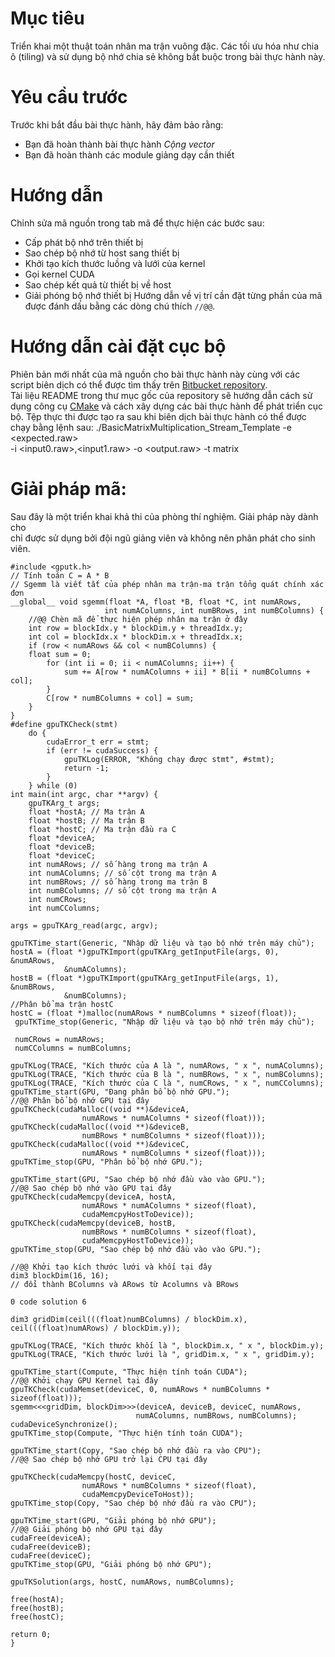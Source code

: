 # Mục tiêu
Triển khai một thuật toán nhân ma trận vuông đặc. Các tối ưu hóa như chia ô (tiling) và sử dụng bộ nhớ chia sẻ không bắt buộc trong bài thực hành này.
# Yêu cầu trước
Trước khi bắt đầu bài thực hành, hãy đảm bảo rằng:
- Bạn đã hoàn thành bài thực hành _Cộng vector_
- Bạn đã hoàn thành các module giảng dạy cần thiết
# Hướng dẫn
Chỉnh sửa mã nguồn trong tab mã để thực hiện các bước sau:
- Cấp phát bộ nhớ trên thiết bị
- Sao chép bộ nhớ từ host sang thiết bị
- Khởi tạo kích thước luồng và lưới của kernel
- Gọi kernel CUDA
- Sao chép kết quả từ thiết bị về host
- Giải phóng bộ nhớ thiết bị
Hướng dẫn về vị trí cần đặt từng phần của mã được đánh dấu bằng các dòng chú thích `//@@`.
# Hướng dẫn cài đặt cục bộ 
Phiên bản mới nhất của mã nguồn cho bài thực hành này cùng với các script biên dịch có thể được tìm thấy trên [Bitbucket repository](#).  
Tài liệu README trong thư mục gốc của repository sẽ hướng dẫn cách sử dụng công cụ [CMake](#) và cách xây dựng các bài thực hành để phát triển cục bộ.
Tệp thực thi được tạo ra sau khi biên dịch bài thực hành có thể được chạy bằng lệnh sau:
		./BasicMatrixMultiplication_Stream_Template -e <expected.raw> \
		-i <input0.raw>,<input1.raw> -o <output.raw> -t matrix

#  Giải pháp mã: 
Sau đây là một triển khai khả thi của phòng thí nghiệm. Giải pháp này dành cho  
chỉ được sử dụng bởi đội ngũ giảng viên và không nên phân phát cho sinh viên.

	#include <gputk.h>
	// Tính toán C = A * B
	// Sgemm là viết tắt của phép nhân ma trận-ma trận tổng quát chính xác đơn
	__global__ void sgemm(float *A, float *B, float *C, int numARows,
						 int numAColumns, int numBRows, int numBColumns) {
		//@@ Chèn mã để thực hiện phép nhân ma trận ở đây
		int row = blockIdx.y * blockDim.y + threadIdx.y;
		int col = blockIdx.x * blockDim.x + threadIdx.x;
		if (row < numARows && col < numBColumns) {
		float sum = 0;
			for (int ii = 0; ii < numAColumns; ii++) {
				sum += A[row * numAColumns + ii] * B[ii * numBColumns + col];
			}
			C[row * numBColumns + col] = sum;
		}
	}
	#define gpuTKCheck(stmt)
		do {
			cudaError_t err = stmt;
			if (err != cudaSuccess) {
				gpuTKLog(ERROR, "Không chạy được stmt", #stmt);
				return -1;
			}
		} while (0)
	int main(int argc, char **argv) {
		gpuTKArg_t args;
		float *hostA; // Ma trận A
		float *hostB; // Ma trận B
		float *hostC; // Ma trận đầu ra C
		float *deviceA;
		float *deviceB;
		float *deviceC;
		int numARows; // số hàng trong ma trận A
		int numAColumns; // số cột trong ma trận A
		int numBRows; // số hàng trong ma trận B
		int numBColumns; // số cột trong ma trận A
		int numCRows;
		int numCColumns;
	
	args = gpuTKArg_read(argc, argv);
	
	gpuTKTime_start(Generic, "Nhập dữ liệu và tạo bộ nhớ trên máy chủ");
	hostA = (float *)gpuTKImport(gpuTKArg_getInputFile(args, 0), &numARows,
				&numAColumns);
	hostB = (float *)gpuTKImport(gpuTKArg_getInputFile(args, 1), &numBRows,
				&numBColumns);
	//Phân bổ ma trận hostC
	hostC = (float *)malloc(numARows * numBColumns * sizeof(float));
	 gpuTKTime_stop(Generic, "Nhập dữ liệu và tạo bộ nhớ trên máy chủ");
	 
	 numCRows = numARows;
	 numCColumns = numBColumns;
	 
	gpuTKLog(TRACE, "Kích thước của A là ", numARows, " x ", numAColumns);
	gpuTKLog(TRACE, "Kích thước của B là ", numBRows, " x ", numBColumns);
	gpuTKLog(TRACE, "Kích thước của C là ", numCRows, " x ", numCColumns);
	gpuTKTime_start(GPU, "Đang phân bổ bộ nhớ GPU.");
	//@@ Phân bổ bộ nhớ GPU tại đây
	gpuTKCheck(cudaMalloc((void **)&deviceA,
					numARows * numAColumns * sizeof(float)));
	gpuTKCheck(cudaMalloc((void **)&deviceB,
					numBRows * numBColumns * sizeof(float)));
	gpuTKCheck(cudaMalloc((void **)&deviceC,
					numARows * numBColumns * sizeof(float)));
	gpuTKTime_stop(GPU, "Phân bổ bộ nhớ GPU.");
	
	gpuTKTime_start(GPU, "Sao chép bộ nhớ đầu vào vào GPU.");
	//@@ Sao chép bộ nhớ vào GPU tại đây
	gpuTKCheck(cudaMemcpy(deviceA, hostA,
					numARows * numAColumns * sizeof(float),
					cudaMemcpyHostToDevice));
	gpuTKCheck(cudaMemcpy(deviceB, hostB,
					numBRows * numBColumns * sizeof(float),
					cudaMemcpyHostToDevice));
	gpuTKTime_stop(GPU, "Sao chép bộ nhớ đầu vào vào GPU.");
	
	//@@ Khởi tạo kích thước lưới và khối tại đây
	dim3 blockDim(16, 16);
	// đổi thành BColumns và ARows từ Acolumns và BRows
	
	0 code solution 6
	
	dim3 gridDim(ceil(((float)numBColumns) / blockDim.x),
	ceil(((float)numARows) / blockDim.y));
	
	gpuTKLog(TRACE, "Kích thước khối là ", blockDim.x, " x ", blockDim.y);
	gpuTKLog(TRACE, "Kích thước lưới là ", gridDim.x, " x ", gridDim.y);
	
	gpuTKTime_start(Compute, "Thực hiện tính toán CUDA");
	//@@ Khởi chạy GPU Kernel tại đây
	gpuTKCheck(cudaMemset(deviceC, 0, numARows * numBColumns * sizeof(float)));
	sgemm<<<gridDim, blockDim>>>(deviceA, deviceB, deviceC, numARows,
								numAColumns, numBRows, numBColumns);
	cudaDeviceSynchronize();
	gpuTKTime_stop(Compute, "Thực hiện tính toán CUDA");
	
	gpuTKTime_start(Copy, "Sao chép bộ nhớ đầu ra vào CPU");
	//@@ Sao chép bộ nhớ GPU trở lại CPU tại đây
	
	gpuTKCheck(cudaMemcpy(hostC, deviceC,
					numARows * numBColumns * sizeof(float),
					cudaMemcpyDeviceToHost));
	gpuTKTime_stop(Copy, "Sao chép bộ nhớ đầu ra vào CPU");
	
	gpuTKTime_start(GPU, "Giải phóng bộ nhớ GPU");
	//@@ Giải phóng bộ nhớ GPU tại đây
	cudaFree(deviceA);
	cudaFree(deviceB);
	cudaFree(deviceC);
	gpuTKTime_stop(GPU, "Giải phóng bộ nhớ GPU");
	
	gpuTKSolution(args, hostC, numARows, numBColumns);
	
	free(hostA);
	free(hostB);
	free(hostC);
	
	return 0;
	}
	

